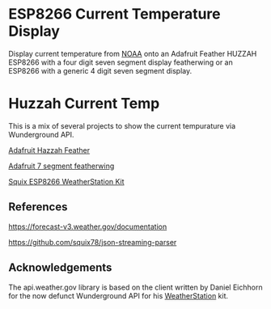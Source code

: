 # ESP8266 Current Temperature Display

Display current temperature from [NOAA](https://www.weather.gov/documentation/services-web-api) onto an Adafruit Feather HUZZAH ESP8266 with a four digit seven segment display featherwing or an ESP8266 with a generic 4 digit seven segment display.

# Huzzah Current Temp

This is a mix of several projects to show the current tempurature via Wunderground API.

[Adafruit Hazzah Feather](https://learn.adafruit.com/adafruit-feather-huzzah-esp8266?view=all)

[Adafruit 7 segment featherwing](https://learn.adafruit.com/adafruit-7-segment-led-featherwings/arduino-usage)

[Squix ESP8266 WeatherStation Kit](https://blog.squix.org/2016/10/esp8266-weatherstation-kit-finally-in-us-amazon-store.html)

## References

https://forecast-v3.weather.gov/documentation

https://github.com/squix78/json-streaming-parser


## Acknowledgements

The api.weather.gov library is based on the client written by Daniel Eichhorn for the now defunct Wunderground API for his [WeatherStation](https://blog.squix.org/weatherstation-getting-code-adapting-it) kit.
